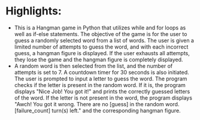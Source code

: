 # Highlights:
- This is a Hangman game in Python that utilizes while and for loops as well as if-else statements. The objective of the game is for the user to guess a randomly selected word from a list of words. The user is given a limited number of attempts to guess the word, and with each incorrect guess, a hangman figure is displayed. If the user exhausts all attempts, they lose the game and the hangman figure is completely displayed.
- A random word is then selected from the list, and the number of attempts is set to 7. A countdown timer for 30 seconds is also initiated. The user is prompted to input a letter to guess the word. The program checks if the letter is present in the random word. If it is, the program displays "Nice Job! You got it!" and prints the correctly guessed letters of the word. If the letter is not present in the word, the program displays "Awch! You got it wrong. There are no [guess] in the random word. [failure_count] turn(s) left." and the corresponding hangman figure.
